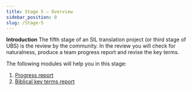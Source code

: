 ```yaml
---
title: Stage 5 – Overview
sidebar_position: 0
slug: /Stage-5
---
```




**Introduction**
The fifth stage of an SIL translation project (or third stage of UBS) is the review by the community. In the review you will check for naturalness, produce a team progress report and revise the key terms.


The following modules will help you in this stage:

1. [Progress report](https://sillsdev.github.io/paratext-manual/21.PPR.md)
1. [Biblical key terms report](https://sillsdev.github.io/paratext-manual/22.BTR.md)
